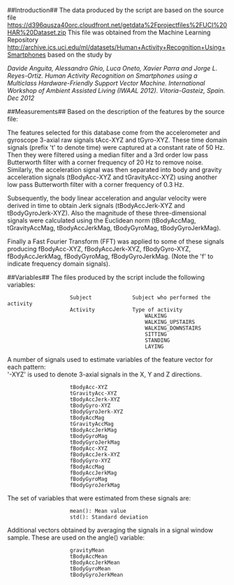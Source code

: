 ##Introduction##
The data produced by the script are based on the source file https://d396qusza40orc.cloudfront.net/getdata%2Fprojectfiles%2FUCI%20HAR%20Dataset.zip
This file was obtained from the Machine Learning Repository
http://archive.ics.uci.edu/ml/datasets/Human+Activity+Recognition+Using+Smartphones
based on the study by 

*Davide Anguita, Alessandro Ghio, Luca Oneto, Xavier Parra and Jorge L. Reyes-Ortiz. Human Activity Recognition on Smartphones using a Multiclass Hardware-Friendly Support Vector Machine. International Workshop of Ambient Assisted Living (IWAAL 2012). Vitoria-Gasteiz, Spain. Dec 2012*

##Measurements##
Based on the description of the features by the source file: 

The features selected for this database come from the accelerometer and gyroscope 3-axial raw signals tAcc-XYZ and tGyro-XYZ. These time domain signals (prefix 't' to denote time) were captured at a constant rate of 50 Hz. Then they were filtered using a median filter and a 3rd order low pass Butterworth filter with a corner frequency of 20 Hz to remove noise. Similarly, the acceleration signal was then separated into body and gravity acceleration signals (tBodyAcc-XYZ and tGravityAcc-XYZ) using another low pass Butterworth filter with a corner frequency of 0.3 Hz. 

Subsequently, the body linear acceleration and angular velocity were derived in time to obtain Jerk signals (tBodyAccJerk-XYZ and tBodyGyroJerk-XYZ). Also the magnitude of these three-dimensional signals were calculated using the Euclidean norm (tBodyAccMag, tGravityAccMag, tBodyAccJerkMag, tBodyGyroMag, tBodyGyroJerkMag). 

Finally a Fast Fourier Transform (FFT) was applied to some of these signals producing fBodyAcc-XYZ, fBodyAccJerk-XYZ, fBodyGyro-XYZ, fBodyAccJerkMag, fBodyGyroMag, fBodyGyroJerkMag. (Note the 'f' to indicate frequency domain signals).

##Variables##
The files produced by the script include the following variables:

                        Subject             Subject who performed the activity
                        Activity            Type of activity 
                                                WALKING
                                                WALKING_UPSTAIRS
                                                WALKING_DOWNSTAIRS
                                                SITTING
                                                STANDING
                                                LAYING
                        
A number of signals used to estimate variables of the feature vector for each pattern:  
'-XYZ' is used to denote 3-axial signals in the X, Y and Z directions.

                        tBodyAcc-XYZ
                        tGravityAcc-XYZ
                        tBodyAccJerk-XYZ
                        tBodyGyro-XYZ
                        tBodyGyroJerk-XYZ
                        tBodyAccMag
                        tGravityAccMag
                        tBodyAccJerkMag
                        tBodyGyroMag
                        tBodyGyroJerkMag
                        fBodyAcc-XYZ
                        fBodyAccJerk-XYZ
                        fBodyGyro-XYZ
                        fBodyAccMag
                        fBodyAccJerkMag
                        fBodyGyroMag
                        fBodyGyroJerkMag

The set of variables that were estimated from these signals are: 

                        mean(): Mean value
                        std(): Standard deviation

Additional vectors obtained by averaging the signals in a signal window sample. These are used on the angle() variable:

                        gravityMean
                        tBodyAccMean
                        tBodyAccJerkMean
                        tBodyGyroMean
                        tBodyGyroJerkMean
